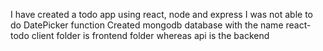I have created a todo app using react, node and express
I was not able to do DatePicker function
Created mongodb database with the name react-todo
client folder is frontend folder whereas api is the backend
